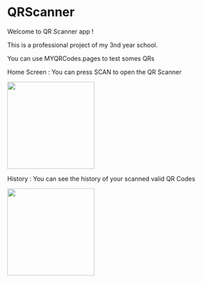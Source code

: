 # QRScanner

Welcome to QR Scanner app !

This is a professional project of my 3nd year school.

You can use MYQRCodes.pages to test somes QRs

Home Screen : You can press SCAN to open the QR Scanner

<img src="https://i.imgur.com/32Agg5A.png" width="200">

History : You can see the history of your scanned valid QR Codes

<img src="https://i.imgur.com/MSONBoE.png" width="200">

